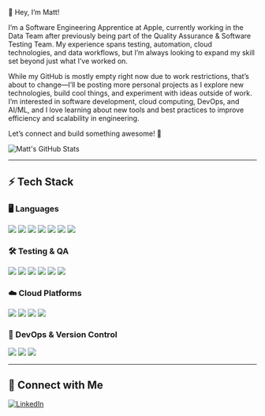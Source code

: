 👋 Hey, I’m Matt!

I’m a Software Engineering Apprentice at Apple, currently working in the Data Team after previously being part of the Quality Assurance & Software Testing Team. My experience spans testing, automation, cloud technologies, and data workflows, but I’m always looking to expand my skill set beyond just what I’ve worked on.

While my GitHub is mostly empty right now due to work restrictions, that’s about to change—I’ll be posting more personal projects as I explore new technologies, build cool things, and experiment with ideas outside of work. I’m interested in software development, cloud computing, DevOps, and AI/ML, and I love learning about new tools and best practices to improve efficiency and scalability in engineering.

Let’s connect and build something awesome! 🚀

![Matt's GitHub Stats](https://github-readme-stats.vercel.app/api?username=your-username&show_icons=true&theme=tokyonight)

---

## ⚡ Tech Stack  

### 🖥️ Languages  
<p align="left">
  <img src="https://img.shields.io/badge/-HTML5-E34F26?style=flat&logo=html5&logoColor=white" />
  <img src="https://img.shields.io/badge/-CSS3-1572B6?style=flat&logo=css3&logoColor=white" />
  <img src="https://img.shields.io/badge/-Python-3776AB?style=flat&logo=python&logoColor=white" />
  <img src="https://img.shields.io/badge/-Java-007396?style=flat&logo=java&logoColor=white" />
  <img src="https://img.shields.io/badge/-Ruby-CC342D?style=flat&logo=ruby&logoColor=white" />
  <img src="https://img.shields.io/badge/-Scala-DC322F?style=flat&logo=scala&logoColor=white" />
  <img src="https://img.shields.io/badge/-SQL-4479A1?style=flat&logo=postgresql&logoColor=white" />
</p>

### 🛠 Testing & QA  
<p align="left">
  <img src="https://img.shields.io/badge/-BDD-009688?style=flat&logo=cucumber&logoColor=white" />
  <img src="https://img.shields.io/badge/-Cucumber-23D96C?style=flat&logo=cucumber&logoColor=white" />
  <img src="https://img.shields.io/badge/-Selenium-43B02A?style=flat&logo=selenium&logoColor=white" />
  <img src="https://img.shields.io/badge/-Test%20Automation-FF9A00?style=flat" />
  <img src="https://img.shields.io/badge/-Unit%20Testing-2C2255?style=flat" />
  <img src="https://img.shields.io/badge/-Integration%20Testing-4A90E2?style=flat" />
</p>

### ☁️ Cloud Platforms  
<p align="left">
  <img src="https://img.shields.io/badge/-AWS-232F3E?style=flat&logo=amazon-aws&logoColor=white" />
  <img src="https://img.shields.io/badge/-Google%20Cloud-4285F4?style=flat&logo=google-cloud&logoColor=white" />
  <img src="https://img.shields.io/badge/-BigQuery-669DF6?style=flat&logo=google-cloud&logoColor=white" />
  <img src="https://img.shields.io/badge/-Google%20Cloud%20Storage-1A73E8?style=flat&logo=google-cloud&logoColor=white" />
</p>

### 🚀 DevOps & Version Control  
<p align="left">
  <img src="https://img.shields.io/badge/-CI%2FCD-005571?style=flat&logo=github-actions&logoColor=white" />
  <img src="https://img.shields.io/badge/-Git-F05032?style=flat&logo=git&logoColor=white" />
  <img src="https://img.shields.io/badge/-Terraform-623CE4?style=flat&logo=terraform&logoColor=white" />
</p>

---

## 🚀 Connect with Me  
[![LinkedIn](https://img.shields.io/badge/-LinkedIn-blue?style=flat&logo=Linkedin&logoColor=white)]([https://linkedin.com/in/yourprofile](https://www.linkedin.com/in/matthew-east-a30023b8/))
